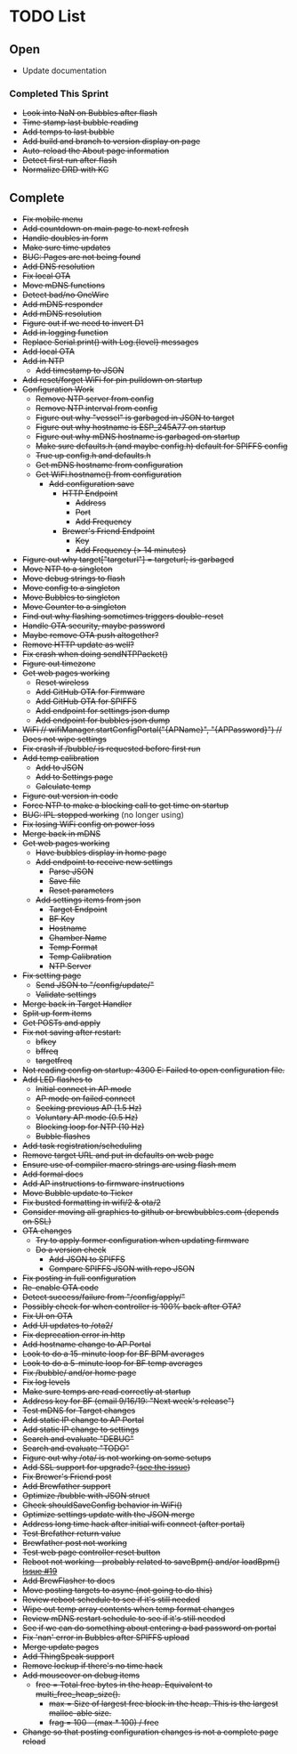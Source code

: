 # TODO List

## Open
- Update documentation

### Completed This Sprint
- ~~Look into NaN on Bubbles after flash~~
- ~~Time stamp last bubble reading~~
- ~~Add temps to last bubble~~
- ~~Add build and branch to version display on page~~
- ~~Auto-reload the About page information~~
- ~~Detect first run after flash~~
- ~~Normalize DRD with KC~~

## Complete

- ~~Fix mobile menu~~
- ~~Add countdown on main page to next refresh~~
- ~~Handle doubles in form~~
- ~~Make sure time updates~~
- ~~BUG: Pages are not being found~~
- ~~Add DNS resolution~~
- ~~Fix local OTA~~
- ~~Move mDNS functions~~
- ~~Detect bad/no OneWire~~
- ~~Add mDNS responder~~
- ~~Add mDNS resolution~~
- ~~Figure out if we need to invert D1~~
- ~~Add in logging function~~
- ~~Replace Serial.print() with Log.{level} messages~~
- ~~Add local OTA~~
- ~~Add in NTP~~
  - ~~Add timestamp to JSON~~
- ~~Add reset/forget WiFi for pin pulldown on startup~~
- ~~Configuration Work~~
  - ~~Remove NTP server from config~~
  - ~~Remove NTP interval from config~~
  - ~~Figure out why "vessel" is garbaged in JSON to target~~
  - ~~Figure out why hostname is ESP_245A77 on startup~~
  - ~~Figure out why mDNS hostname is garbaged on startup~~
  - ~~Make sure defaults.h (and maybe config.h) default for SPIFFS config~~
  - ~~True up config.h and defaults.h~~
  - ~~Get mDNS hostname from configuration~~
  - ~~Get WiFi.hostname() from configuration~~
    - ~~Add configuration save~~
      - ~~HTTP Endpoint~~
        - ~~Address~~
        - ~~Port~~
        - ~~Add Frequency~~
      - ~~Brewer's Friend Endpoint~~
        - ~~Key~~
        - ~~Add Frequency (> 14 minutes)~~
- ~~Figure out why target["targeturl"] = targeturl; is garbaged~~
- ~~Move NTP to a singleton~~
- ~~Move debug strings to flash~~
- ~~Move config to a singleton~~
- ~~Move Bubbles to singleton~~
- ~~Move Counter to a singleton~~
- ~~Find out why flashing sometimes triggers double-reset~~
- ~~Handle OTA security, maybe password~~
- ~~Maybe remove OTA push altogether?~~
- ~~Remove HTTP update as well?~~
- ~~Fix crash when doing sendNTPPacket()~~
- ~~Figure out timezone~~
- ~~Get web pages working~~
  - ~~Reset wireless~~
  - ~~Add GitHub OTA for Firmware~~
  - ~~Add GitHub OTA for SPIFFS~~
  - ~~Add endpoint for settings json dump~~
  - ~~Add endpoint for bubbles json dump~~
- ~~WiFi // wifiManager.startConfigPortal("{APName}", "{APPassword}") // Does not wipe settings~~
- ~~Fix crash if /bubble/ is requested before first run~~
- ~~Add temp calibration~~
  - ~~Add to JSON~~
  - ~~Add to Settings page~~
  - ~~Calculate temp~~
- ~~Figure out version in code~~
- ~~Force NTP to make a blocking call to get time on startup~~
- ~~BUG: IPL stopped working~~ (no longer using)
- ~~Fix losing WiFi config on power loss~~
- ~~Merge back in mDNS~~
- ~~Get web pages working~~
  - ~~Have bubbles display in home page~~
  - ~~Add endpoint to receive new settings~~
    - ~~Parse JSON~~
    - ~~Save file~~
    - ~~Reset parameters~~
  - ~~Add settings items from json~~
    - ~~Target Endpoint~~
    - ~~BF Key~~
    - ~~Hostname~~
    - ~~Chamber Name~~
    - ~~Temp Format~~
    - ~~Temp Calibration~~
    - ~~NTP Server~~
- ~~Fix setting page~~
  - ~~Send JSON to "/config/update/"~~
  - ~~Validate settings~~
- ~~Merge back in Target Handler~~
- ~~Split up form items~~
- ~~Get POSTs and apply~~
- ~~Fix not saving after restart:~~
  - ~~bfkey~~
  - ~~bffreq~~
  - ~~targetfreq~~
- ~~Not reading config on startup: 4300 E: Failed to open configuration file.~~
- ~~Add LED flashes to~~
  - ~~Initial connect in AP mode~~
  - ~~AP mode on failed connect~~
  - ~~Seeking previous AP (1.5 Hz)~~
  - ~~Voluntary AP mode (0.5 Hz)~~
  - ~~Blocking loop for NTP (10 Hz)~~
  - ~~Bubble flashes~~
- ~~Add task registration/scheduling~~
- ~~Remove target URL and put in defaults on web page~~
- ~~Ensure use of compiler macro strings are using flash mem~~
- ~~Add formal docs~~
- ~~Add AP instructions to firmware instructions~~
- ~~Move Bubble update to Ticker~~
- ~~Fix busted formatting in wifi/2 & ota/2~~
- ~~Consider moving all graphics to github or brewbubbles.com (depends on SSL)~~
- ~~OTA changes~~
  - ~~Try to apply former configuration when updating firmware~~
  - ~~Do a version check~~
    - ~~Add JSON to SPIFFS~~
    - ~~Compare SPIFFS JSON with repo JSON~~
- ~~Fix posting in full configuration~~
- ~~Re-enable OTA code~~
- ~~Detect success/failure from "/config/apply/"~~
- ~~Possibly check for when controller is 100% back after OTA?~~
- ~~Fix UI on OTA~~
- ~~Add UI updates to /ota2/~~
- ~~Fix deprecation error in http~~
- ~~Add hostname change to AP Portal~~
- ~~Look to do a 15-minute loop for BF BPM averages~~
- ~~Look to do a 5-minute loop for BF temp averages~~
- ~~Fix /bubble/ and/or home page~~
- ~~Fix log levels~~
- ~~Make sure temps are read correctly at startup~~
- ~~Address key for BF (email 9/16/19: "Next week's release")~~
- ~~Test mDNS for Target changes~~
- ~~Add static IP change to AP Portal~~
- ~~Add static IP change to settings~~
- ~~Search and evaluate "DEBUG"~~
- ~~Search and evaluate "TODO"~~
- ~~Figure out why /ota/ is not working on some setups~~
- ~~Add SSL support for upgrade? ([see the issue](https://github.com/esp8266/Arduino/issues/6523))~~
- ~~Fix Brewer's Friend post~~
- ~~Add Brewfather support~~
- ~~Optimize /bubble with JSON struct~~
- ~~Check shouldSaveConfig behavior in WiFi()~~
- ~~Optimize settings update with the JSON merge~~
- ~~Address long time hack after initial wifi connect (after portal)~~
- ~~Test Brefather return value~~
- ~~Brewfather post not working~~
- ~~Test web page controller reset button~~
- ~~Reboot not working - probably related to saveBpm() and/or loadBpm() [Issue #19](https://github.com/lbussy/brew-bubbles/issues/19)~~
- ~~Add BrewFlasher to docs~~
- ~~Move posting targets to async (not going to do this)~~
- ~~Review reboot schedule to see if it's still needed~~
- ~~Wipe out temp array contents when temp format changes~~
- ~~Review mDNS restart schedule to see if it's still needed~~
- ~~See if we can do something about entering a bad password on portal~~
- ~~Fix 'nan' error in Bubbles after SPIFFS upload~~
- ~~Merge update pages~~
- ~~Add ThingSpeak support~~
- ~~Remove lockup if there's no time hack~~
- ~~Add mouseover on debug items~~
  - ~~free = Total free bytes in the heap. Equivalent to multi_free_heap_size().~~
	- ~~max = Size of largest free block in the heap. This is the largest malloc-able size.~~
	- ~~frag = 100 - (max * 100) / free~~
- ~~Change so that posting configuration changes is not a complete page reload~~
